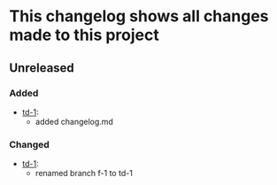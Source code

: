 # This changelog shows all changes made to this project

## Unreleased
### Added
- [td-1]:
	- added changelog.md

### Changed
- [td-1]:
	- renamed branch f-1 to td-1

[td-1]: https://github.com/Gragog/Tower-Defense/tree/td-1